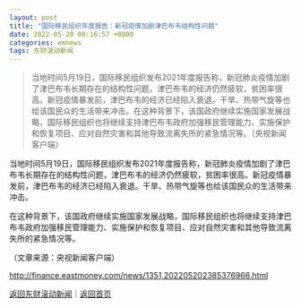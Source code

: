 ```yaml
---
layout: post
title: "国际移民组织年度报告：新冠疫情加剧津巴布韦结构性问题"
date: 2022-05-20 00:16:57 +0800
categories: emnews
tags: 东财滚动新闻
---
```

> 当地时间5月19日，国际移民组织发布2021年度报告称，新冠肺炎疫情加剧了津巴布韦长期存在的结构性问题，津巴布韦的经济仍然疲软，贫困率很高。新冠疫情暴发前，津巴布韦的经济已经陷入衰退。干旱、热带气旋等也给该国民众的生活带来冲击。在这种背景下，该国政府继续实施国家发展战略，国际移民组织也将继续支持津巴布韦政府加强移民管理能力、实施保护和恢复项目、应对自然灾害和其他导致流离失所的紧急情况等。（央视新闻客户端）

<p>当地时间5月19日，国际移民组织发布2021年度报告称，新冠肺炎疫情加剧了津巴布韦长期存在的结构性问题，津巴布韦的经济仍然疲软，贫困率很高。新冠疫情暴发前，津巴布韦的经济已经陷入衰退。干旱、热带气旋等也给该国民众的生活带来冲击。</p>
 <p>在这种背景下，该国政府继续实施国家发展战略，国际移民组织也将继续支持津巴布韦政府加强移民管理能力、实施保护和恢复项目、应对自然灾害和其他导致流离失所的紧急情况等。</p><p class="em_media">（文章来源：央视新闻客户端）</p>

<http://finance.eastmoney.com/news/1351,202205202385376966.html>

[返回东财滚动新闻](//finews.withounder.com/emnews/)｜[返回首页](//finews.withounder.com/)